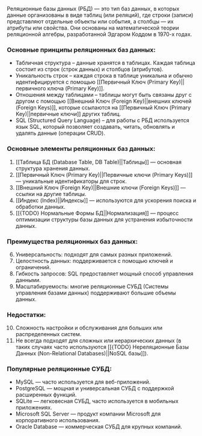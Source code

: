 Реляционные базы данных (РБД) — это тип баз данных, в которых данные организованы в виде таблиц (или реляций), где строки (записи) представляют отдельные объекты или события, а столбцы — их атрибуты или свойства. Они основаны на математической теории реляционной алгебры, разработанной Эдгаром Коддом в 1970-х годах.

### Основные принципы реляционных баз данных:

- Табличная структура – данные хранятся в таблицах. Каждая таблица состоит из строк (строк данных) и столбцов (атрибутов).
- Уникальность строк – каждая строка в таблице уникальна и обычно идентифицируется с помощью [[Первичный Ключ (Primary Key)||первичного ключа (Primary Key)]].
- Отношения между таблицами – таблицы могут быть связаны друг с другом с помощью [[Внешний Ключ (Foreign Key)||внешних ключей (Foreign Keys)]], которые ссылаются на [[Первичный Ключ (Primary Key)||первичные ключи]] других таблиц.
- SQL (Structured Query Language) – для работы с РБД используется язык SQL, который позволяет создавать, читать, обновлять и удалять данные (операции CRUD).

### Основные элементы реляционных баз данных:

1. [[Таблица БД (Database Table, DB Table)||Таблицы]] — основная структура хранения данных.
2. [[Первичный Ключ (Primary Key)||Первичные ключи (Primary Keys)]] — уникальные идентификаторы для строк.
3. [[Внешний Ключ (Foreign Key)||Внешние ключи (Foreign Keys)]] — ссылки на другие таблицы.
4. [[Индекс (Index)||Индексы]] — используются для ускорения поиска и обработки данных.
5. [[{TODO} Нормальные Формы БД||Нормализация]] — процесс оптимизации структуры базы данных для устранения избыточности данных.

### Преимущества реляционных баз данных:

6. Универсальность: подходят для самых разных приложений.
7. Целостность данных: поддерживается с помощью ключей и ограничений.
8. Гибкость запросов: SQL предоставляет мощный способ управления данными.
9. Масштабируемость: многие реляционные СУБД (Системы управления базами данных) поддерживают большие объемы данных.

### Недостатки:

10. Сложность настройки и обслуживания для больших или распределенных систем.
11. Не всегда подходят для сложных или иерархических данных (в таких случаях часто используются [[{TODO} Нереляционные Базы Данных (Non-Relational Databases)||NoSQL базы]]).

### Популярные реляционные СУБД:

- MySQL — часто используется для веб-приложений.
- PostgreSQL — мощная и универсальная СУБД с поддержкой расширенных функций.
- SQLite — легковесная СУБД, часто используется в мобильных приложениях.
- Microsoft SQL Server — продукт компании Microsoft для корпоративного использования.
- Oracle Database — коммерческая СУБД для крупных компаний.
